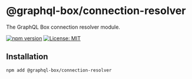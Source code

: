 # @graphql-box/connection-resolver

The GraphQL Box connection resolver module.

[![npm version](https://badge.fury.io/js/%40graphql-box%2Fconnection-resolver.svg)](https://badge.fury.io/js/%40graphql-box%2Fconnection-resolver)
[![License: MIT](https://img.shields.io/badge/License-MIT-yellow.svg)](LICENSE)

## Installation

```bash
npm add @graphql-box/connection-resolver
```
